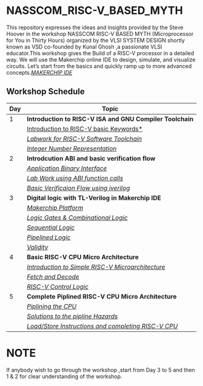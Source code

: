 # **NASSCOM_RISC-V_BASED_MYTH**
This repository expresses the ideas and insights provided by the Steve Hoover in the workshop NASSCOM RISC-V BASED MYTH (Microprocessor for You in Thirty Hours) organized by the VLSI SYSTEM DESIGN shortly known as VSD co-founded by Kunal Ghosh ,a passionate VLSI educator.This workshop gives the Build of a RISC-V processor in a detailed way.
We will use the Makerchip online IDE to design, simulate, and visualize circuits. Let’s start from the basics and quickly ramp up to more advanced concepts.[*MAKERCHIP IDE*](https://www.makerchip.com/)

## **Workshop Schedule**

| Day |                 Topic                   |
| --- | ---------------------------------------- |
|  1  |**Introduction to RISC-V ISA and GNU Compiler Toolchain** |
|     | [Introduction to RISC-V basic Keywords*](https://github.com/NARENDREN2003/NASSCOM_RISC-V_BASED_MYTH/blob/0515300ff6edd25ccb450901d86ba09d1dbc7b8d/DAY%201-Introduction%20to%20RISC-V%20ISA%20and%20GNU%20Compiler%20Toolchain/RISCV_Labwork/RISCV_LABWORK.md)|
|     | [*Labwork for RISC-V Software Toolchain*](https://github.com/NARENDREN2003/NASSCOM_RISC-V_BASED_MYTH/blob/0515300ff6edd25ccb450901d86ba09d1dbc7b8d/DAY%201-Introduction%20to%20RISC-V%20ISA%20and%20GNU%20Compiler%20Toolchain/RISCV_Labwork/RISCV_LABWORK.md)|
|     | [*Integer Number Representation*](https://github.com/NARENDREN2003/NASSCOM_RISC-V_BASED_MYTH/blob/0515300ff6edd25ccb450901d86ba09d1dbc7b8d/DAY%201-Introduction%20to%20RISC-V%20ISA%20and%20GNU%20Compiler%20Toolchain/RISCV_Labwork/RISCV_LABWORK.md)|
|  2  |**Introdcution ABI and basic verification flow**|
|     | [*Application Binary Interface*]()|
|     | [*Lab Work using ABI function calls*]() |
|     | [*Basic Verificaion Flow using iverilog*]()|
|  3  | **Digital logic with TL-Verilog in Makerchip IDE** |  
|     | [*Makerchip Platform*]()    |
|     | [*Logic Gates & Combinational Logic*](https://github.com/NARENDREN2003/NASSCOM_RISC-V_BASED_MYTH/blob/d8b7af0d6dca90ddf589872282ea8886d57da17e/DAY%203-Digital%20Logic%20with%20TL-Verilog%20and%20Makerchip/Logic%20Gates%20%26%20Combinational%20logic%20in%20TL-Verilog%20using%20Makerchip/COMBINATIONAL_LOGIC_LABS.md) |
|     | [*Sequential Logic*](https://github.com/NARENDREN2003/NASSCOM_RISC-V_BASED_MYTH/tree/0343401e16a50db952327bd7ddb8fe84c61f1a1d/DAY%203-Digital%20Logic%20with%20TL-Verilog%20and%20Makerchip/SEQUENTIAL%20_LOGIC_LABS) |
|     | [*Pipelined Logic*](https://github.com/NARENDREN2003/NASSCOM_RISC-V_BASED_MYTH/tree/caa4a2268e8d8ea0bec4a86b353afde3fde3fa14/DAY%203-Digital%20Logic%20with%20TL-Verilog%20and%20Makerchip/PIPELINED_LOGIC) |
|     | [*Validity*]() |
|  4  | **Basic RISC-V CPU Micro Architecture**|
|     |[*Introduction to Simple RISC-V Microarchitecture*]()|
|     |[*Fetch and Decode*]() |
|     |[*RISC-V Control Logic*]() |
|  5  | **Complete Piplined RISC-V CPU Micro Architecture**|
|     | [*Piplining the CPU*]()|
|     | [*Solutions to the pipline Hazards*]()|
|     | [*Load/Store Instructions and completing RISC-V CPU*]()|

# NOTE
If anybody wish to go through the workshop ,start from Day 3 to 5 and then 1 & 2 for clear understanding of the workshop.

